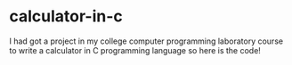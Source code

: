 # calculator-in-c
I had got a project in my college computer programming laboratory course to write a calculator in C programming language so here is the code! 
